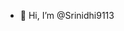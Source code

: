 - 👋 Hi, I’m @Srinidhi9113


<!---
Srinidhi9113/Srinidhi9113 is a ✨ special ✨ repository because its `README.md` (this file) appears on your GitHub profile.
You can click the Preview link to take a look at your changes.
--->
